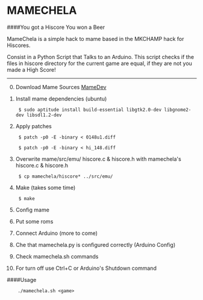 # MAMECHELA
####You got a Hiscore You won a Beer

MameChela is a simple hack to mame based in the MKCHAMP hack for Hiscores.

Consist in a Python Script that Talks to an Arduino. This script checks if the files in hiscore directory for the current game are equal, if they are not you made a High Score!
***

0. Download Mame Sources
<a href= "http://mamedev.org/">MameDev</a>

1. Install mame dependencies (ubuntu)

		$ sudo aptitude install build-essential libgtk2.0-dev libgnome2-dev libsdl1.2-dev

2. Apply patches

		$ patch -p0 -E -binary < 0148u1.diff

		$ patch -p0 -E -binary < hi_148.diff

3. Overwrite mame/src/emu/ hiscore.c & hiscore.h with mamechela's hiscore.c & hiscore.h

		$ cp mamechela/hiscore* ../src/emu/


4. Make (takes some time)

		$ make

5. Config mame
6. Put some roms

7. Connect Arduino (more to come)

8. Che that mamechela.py is configured correctly (Arduino Config)

9. Check mamechela.sh commands

10. For turn off use Ctrl+C or Arduino's Shutdown command

####Usage

		./mamechela.sh <game> 


